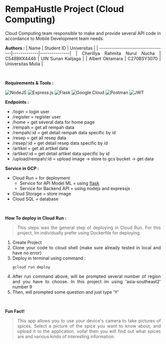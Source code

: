 # RempaHustle Project (Cloud Computing)
<div align=justify>

Cloud Computing team responsible to make and provide several API code in accordance to Mobile Development team needs. 

**Authors :**
| Name                              | Student ID  | Universitas   |
| ----------------------------------|-------------|---------------|
| Cherillya Rahmita Nurul Nucha     | C548BKX4446 | UIN Sunan Kalijaga |
| Albert Oktamara                   | C270BSY3070 | Universitas Mulia  |

<br>

**Requirements & Tools :**

![NodeJS](https://img.shields.io/badge/node.js-6DA55F?style=for-the-badge&logo=node.js&logoColor=white)
![Express.js](https://img.shields.io/badge/express.js-%23404d59.svg?style=for-the-badge&logo=express&logoColor=%2361DAFB)
![Flask](https://img.shields.io/badge/flask-%23000.svg?style=for-the-badge&logo=flask&logoColor=white)
![Google Cloud](https://img.shields.io/badge/GoogleCloud-%234285F4.svg?style=for-the-badge&logo=google-cloud&logoColor=white)
![Postman](https://img.shields.io/badge/Postman-FF6C37?style=for-the-badge&logo=postman&logoColor=white)
![JWT](https://img.shields.io/badge/JWT-black?style=for-the-badge&logo=JSON%20web%20tokens)


**Endpoints :**
- /login  = login user
- /register = register user
- /home = get several data for home page
- /rempah = get all rempah data
- /rempah/:id = get detail rempah data specific by id
- /resep = get all resep data
- /resep/:id = get detail resep data specific by id
- /artikel = get all artikel data
- /artikel/:id = get detail artikel data specific by id
- /upload/rempah/:id = upload image -> store to gcs bucket -> get data

**Service in GCP :**
- Cloud Run = for deployment 
  - Service for API Model ML = using [flask](https://github.com/danyeka/CH2-PS139/tree/master/CC/backend-API)
  - Service for Backend API = using nodejs and expressjs
- Cloud Storage = store image
- Cloud SQL = database 

<br>

**How To deploy in Cloud Run :**
> This steps was the general step of deploying in Cloud Run. For this project, Im individually prefer using Dockerfile for deploying.
1. Create Project
2. Clone your code to cloud shell (make sure already tested in local and have no error)
3. Deploy in terminal using command :
    ```
    gcloud run deploy
    ```
4. After run command above, will be prompted several number of region and you have to choose. In this project im using 'asia-southeast2' number 9
5. Then, will prompted some question and just type 'Y'

<br>

**Fun Fact!**
> This app allows you to use your device's camera to take pictures of spices. Select a picture of the spice you want to know about, and upload it to the application. voila! then you will find out what spices are and various kinds of interesting information.  
